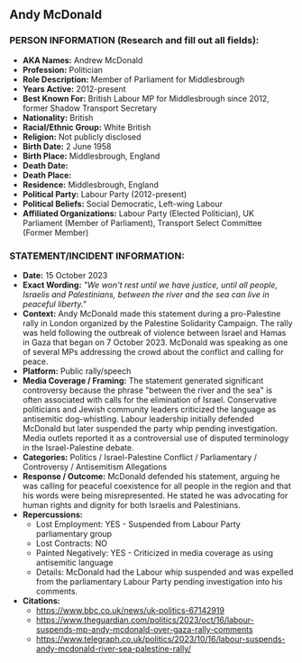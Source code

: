 ## Andy McDonald

### PERSON INFORMATION (Research and fill out all fields):
- **AKA Names:** Andrew McDonald
- **Profession:** Politician
- **Role Description:** Member of Parliament for Middlesbrough
- **Years Active:** 2012-present
- **Best Known For:** British Labour MP for Middlesbrough since 2012, former Shadow Transport Secretary
- **Nationality:** British
- **Racial/Ethnic Group:** White British
- **Religion:** Not publicly disclosed
- **Birth Date:** 2 June 1958
- **Birth Place:** Middlesbrough, England
- **Death Date:** 
- **Death Place:** 
- **Residence:** Middlesbrough, England
- **Political Party:** Labour Party (2012-present)
- **Political Beliefs:** Social Democratic, Left-wing Labour
- **Affiliated Organizations:** Labour Party (Elected Politician), UK Parliament (Member of Parliament), Transport Select Committee (Former Member)

### STATEMENT/INCIDENT INFORMATION:
- **Date:** 15 October 2023
- **Exact Wording:** *"We won't rest until we have justice, until all people, Israelis and Palestinians, between the river and the sea can live in peaceful liberty."*
- **Context:** Andy McDonald made this statement during a pro-Palestine rally in London organized by the Palestine Solidarity Campaign. The rally was held following the outbreak of violence between Israel and Hamas in Gaza that began on 7 October 2023. McDonald was speaking as one of several MPs addressing the crowd about the conflict and calling for peace.
- **Platform:** Public rally/speech
- **Media Coverage / Framing:** The statement generated significant controversy because the phrase "between the river and the sea" is often associated with calls for the elimination of Israel. Conservative politicians and Jewish community leaders criticized the language as antisemitic dog-whistling. Labour leadership initially defended McDonald but later suspended the party whip pending investigation. Media outlets reported it as a controversial use of disputed terminology in the Israel-Palestine debate.
- **Categories:** Politics / Israel-Palestine Conflict / Parliamentary / Controversy / Antisemitism Allegations
- **Response / Outcome:** McDonald defended his statement, arguing he was calling for peaceful coexistence for all people in the region and that his words were being misrepresented. He stated he was advocating for human rights and dignity for both Israelis and Palestinians.
- **Repercussions:**
  - Lost Employment: YES - Suspended from Labour Party parliamentary group
  - Lost Contracts: NO
  - Painted Negatively: YES - Criticized in media coverage as using antisemitic language
  - Details: McDonald had the Labour whip suspended and was expelled from the parliamentary Labour Party pending investigation into his comments.
- **Citations:** 
  - https://www.bbc.co.uk/news/uk-politics-67142919
  - https://www.theguardian.com/politics/2023/oct/16/labour-suspends-mp-andy-mcdonald-over-gaza-rally-comments
  - https://www.telegraph.co.uk/politics/2023/10/16/labour-suspends-andy-mcdonald-river-sea-palestine-rally/